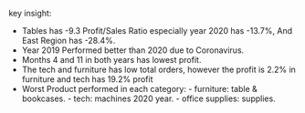 

key insight:
- Tables has -9.3 Profit/Sales Ratio especially year 2020 has -13.7%, And East Region has -28.4%.
- Year 2019 Performed better than 2020 due to Coronavirus.
- Months 4 and 11 in both years has lowest profit. 
- The tech and furniture has low total orders, however the profit is 2.2% in furniture and tech has 19.2% profit
- Worst Product performed in each category:
        - furniture: table & bookcases.
        - tech: machines 2020 year.
        - office supplies: supplies.
  
